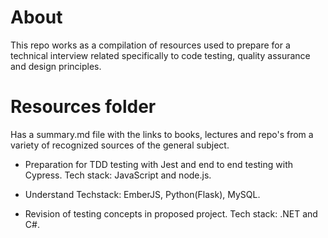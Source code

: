 # About

This repo works as a compilation of resources used to prepare for a technical interview related specifically to code testing, quality assurance and design principles.

# Resources folder 
Has a summary.md file with the links to books, lectures and repo's from a variety of recognized sources of the general subject. 

- Preparation for TDD testing with Jest and end to end testing with Cypress. Tech stack: JavaScript and node.js.

- Understand Techstack: EmberJS, Python(Flask), MySQL.

- Revision of testing concepts in proposed project. Tech stack:  .NET and C#.

